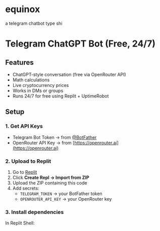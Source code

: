 # equinox
a telegram chatbot type shi

# Telegram ChatGPT Bot (Free, 24/7)

## Features
- ChatGPT-style conversation (free via OpenRouter API)
- Math calculations
- Live cryptocurrency prices
- Works in DMs or groups
- Runs 24/7 for free using Replit + UptimeRobot

## Setup

### 1. Get API Keys
- Telegram Bot Token → from [@BotFather](https://t.me/BotFather)
- OpenRouter API Key → from [https://openrouter.ai](https://openrouter.ai)

### 2. Upload to Replit
1. Go to [Replit](https://replit.com)
2. Click **Create Repl → Import from ZIP**
3. Upload the ZIP containing this code
4. Add secrets:
   - `TELEGRAM_TOKEN` → your BotFather token
   - `OPENROUTER_API_KEY` → your OpenRouter key

### 3. Install dependencies
In Replit Shell:



